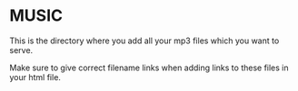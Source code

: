 # MUSIC 

This is the directory where you add all your mp3 files which you want to serve.

Make sure to give correct filename links when adding links to these files in your html file. 

